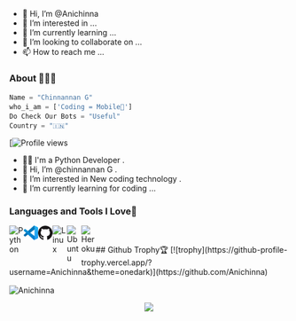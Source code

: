 - 👋 Hi, I’m @Anichinna
- 👀 I’m interested in ...
- 🌱 I’m currently learning ...
- 💞️ I’m looking to collaborate on ...
- 📫 How to reach me ...
### About 🙋🏻‍♂️
```python
Name = "Chinnannan G"
who_i_am = ['Coding = Mobile💙']
Do Check Our Bots = "Useful"
Country = "🇮🇳"
```
[![Profile views](https://github.com/Anichinna)
- 👨‍💻 I'm a Python Developer .
- 👋 Hi, I’m @chinnannan G .
- 👀 I’m interested in New coding technology .
- 🌱 I’m currently learning for coding ...

<!---
Anichinna/Anichinna is a ✨ special ✨ repository because its `README.md` (this file) appears on your GitHub profile.
You can click the Preview link to take a look at your changes.
--->
### Languages and Tools I Love💙
[<img align="left" alt="Python" width="26px" src="https://upload.wikimedia.org/wikipedia/commons/thumb/c/c3/Python-logo-notext.svg/600px-Python-logo-notext.svg.png" />](https://python.org/)
[<img align="left" alt="Visual Studio Code" width="26px" src="https://raw.githubusercontent.com/github/explore/80688e429a7d4ef2fca1e82350fe8e3517d3494d/topics/visual-studio-code/visual-studio-code.png" />](https://code.visualstudio.com/)
[<img align="left" alt="GitHub" width="26px" src="https://raw.githubusercontent.com/github/explore/78df643247d429f6cc873026c0622819ad797942/topics/github/github.png" />](https://git-scm.com/)
[<img align="left" alt="Linux" width="26px" src="https://telegra.ph/file/632a53dc7a08b08ebdeef.jpg" />](https://www.telegram.org/)
[<img align="left" alt="Ubuntu" width="26px" src="https://assets.ubuntu.com/v1/29985a98-ubuntu-logo32.png" />](https://www.ubuntu.com)
[<img align="left" alt="Heroku" width="26px" src="https://www.nicepng.com/png/full/223-2233246_heroku-logo-salesforce-heroku.png" />](https://heroku.com/)
    
<br />
<br />
## Github Trophy🏆
[![trophy](https://github-profile-trophy.vercel.app/?username=Anichinna&theme=onedark)](https://github.com/Anichinna)
<p><img align="center" src="https://github-readme-streak-stats.herokuapp.com/?user=Anichinna&theme=chartreuse-dark&hide_border=True" alt="Anichinna"/></p>
<p align="center">
    <img src="https://img.shields.io/badge/THANKS%20FOR-VISITING%20💙-red?style=for-the-badge&logo=github"/>
</p>

